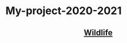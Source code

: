 # My-project-2020-2021
## <center>[Wildlife](https://rolling-scopes-school.github.io/ckachok-JSFE2021Q1/wildlife/)</center>